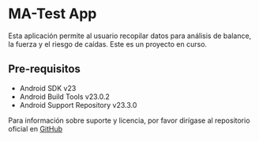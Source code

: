 MA-Test App
===================================

Esta aplicación permite al usuario recopilar datos para análisis de balance, la fuerza y el riesgo de caídas. Este es un proyecto en curso.

Pre-requisitos
--------------

- Android SDK v23
- Android Build Tools v23.0.2
- Android Support Repository v23.3.0

Para información sobre suporte y licencia, por favor dirígase al repositorio oficial en [GitHub](https://github.com/netzahdzc/ma-test-fiware)
